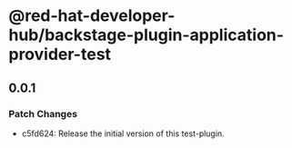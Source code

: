 # @red-hat-developer-hub/backstage-plugin-application-provider-test

## 0.0.1

### Patch Changes

- c5fd624: Release the initial version of this test-plugin.
